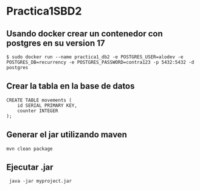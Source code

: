 # Practica1SBD2

## Usando docker crear un contenedor con postgres en su version 17
```$ sudo docker run --name practica1_db2 -e POSTGRES_USER=alodev -e POSTGRES_DB=recurrency -e POSTGRES_PASSWORD=contra123 -p 5432:5432 -d postgres```

## Crear la tabla en la base de datos
```
CREATE TABLE movements (
    id SERIAL PRIMARY KEY,
    counter INTEGER
);
```

## Generar el jar utilizando maven
```mvn clean package```

## Ejecutar .jar
``` java -jar myproject.jar```
